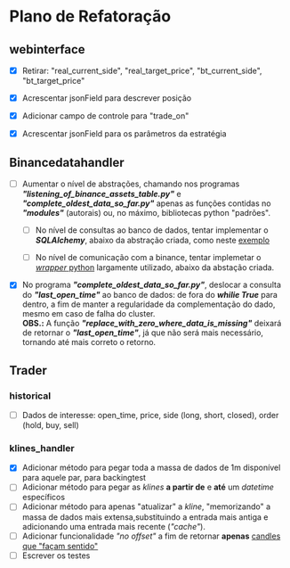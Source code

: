 # Plano de Refatoração

## webinterface

* [x] Retirar: "real_current_side", "real_target_price", "bt_current_side", "bt_target_price"  

* [x] Acrescentar jsonField para descrever posição  

* [x] Adicionar campo de controle para "trade_on"

* [x] Acrescentar jsonField para os parâmetros da estratégia  

## Binancedatahandler

* [ ] Aumentar o nível de abstrações, chamando nos programas ***"listening_of_binance_assets_table.py"*** e ***"complete_oldest_data_so_far.py"*** apenas as funções contidas no ***"modules"*** (autorais) ou, no máximo, bibliotecas python "padrões".  

  * [ ] No nível de consultas ao banco de dados, tentar implementar o ***SQLAlchemy***, abaixo da abstração criada, como neste [exemplo](https://www.learndatasci.com/tutorials/using-databases-python-postgres-sqlalchemy-and-alembic/ "learndatasci, Data Science Tutorials")
  
  * [ ] No nível de comunicação com a binance, tentar implemetar o [*wrapper* python](https://python-binance.readthedocs.io/en/latest/ "Python wrapper for binance API") largamente utilizado, abaixo da abstação criada.  

* [x] No programa ***"complete_oldest_data_so_far.py"***, deslocar a consulta do ***"last_open_time"*** ao banco de dados: de fora do ***whilie True*** para dentro, a fim de manter a regularidade da complementação do dado, mesmo em caso de falha do cluster.  
**OBS.:** A função ***"replace_with_zero_where_data_is_missing"*** deixará de retornar o ***"last_open_time"***, já que não será mais necessário, tornando até mais correto o retorno.  

## Trader

### historical

* [ ] Dados de interesse: open_time, price, side (long, short, closed), order (hold, buy, sell)

### klines_handler

* [x] Adicionar método para pegar toda a massa de dados de 1m disponível para aquele par, para backingtest  
* [ ] Adicionar método para pegar as *klines* **a partir de** e **até** um *datetime* específicos  
* [ ] Adicionar método para apenas "atualizar" a *kline*, "memorizando" a massa de dados mais extensa,substituindo a entrada mais antiga e adicionando uma entrada mais recente (*"cache"*).  
* [ ] Adicionar funcionalidade *"no offset"* a fim de retornar **apenas** [candles que "façam sentido"](/docs/questions.md#markdown-header-em-aberto-(28/02/2020):-offset-e-treshold)
* [ ] Escrever os testes  
